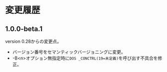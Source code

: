 # 変更履歴

## 1.0.0-beta.1
version 0.28からの変更点。

* バージョン番号をセマンティックバージョニングに変更。
* -B\<n\>オプション無指定時に`DOS _CONCTRL(19=未定義)`を呼び出す不具合を修正。
